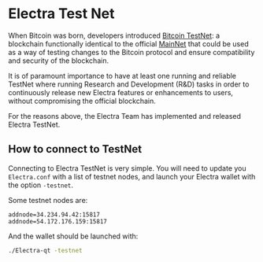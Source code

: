 # Electra Test Net

When Bitcoin was born, developers introduced [Bitcoin TestNet](https://en.bitcoin.it/wiki/Testnet): a blockchain functionally
identical to the official [MainNet](https://bitcoin.org/en/glossary/mainnet) that could be used as a way of testing
changes to the Bitcoin protocol and ensure compatibility and security of the blockchain.

It is of paramount importance to have at least one running and reliable TestNet where running Research and Development (R&D) tasks
in order to continuously release new Electra features or enhancements to users, without compromising the official blockchain.

For the reasons above, the Electra Team has implemented and released Electra TestNet.

## How to connect to TestNet

Connecting to Electra TestNet is very simple. You will need to update you `Electra.conf` with a list of testnet nodes, and 
launch your Electra wallet with the option `-testnet`.

Some testnet nodes are:

```properties
addnode=34.234.94.42:15817
addnode=54.172.176.159:15817
```

And the wallet should be launched with:
```bash
./Electra-qt -testnet
```
